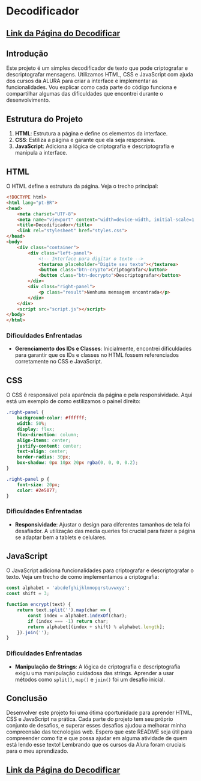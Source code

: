 # Decodificador

## [Link da Página do Decodificar](https://eduardareis3332.github.io/ONE-Alura/Challenge/index.html)

## Introdução

Este projeto é um simples decodificador de texto que pode criptografar e descriptografar mensagens. Utilizamos HTML, CSS e JavaScript com ajuda dos cursos da ALURA para criar a interface e implementar as funcionalidades. Vou explicar como cada parte do código funciona e compartilhar algumas das dificuldades que encontrei durante o desenvolvimento.

## Estrutura do Projeto

1. **HTML**: Estrutura a página e define os elementos da interface.
2. **CSS**: Estiliza a página e garante que ela seja responsiva.
3. **JavaScript**: Adiciona a lógica de criptografia e descriptografia e manipula a interface.

## HTML

O HTML define a estrutura da página. Veja o trecho principal:

```html
<!DOCTYPE html>
<html lang="pt-BR">
<head>
    <meta charset="UTF-8">
    <meta name="viewport" content="width=device-width, initial-scale=1.0">
    <title>Decodificador</title>
    <link rel="stylesheet" href="styles.css">
</head>
<body>
    <div class="container">
        <div class="left-panel">
            <!-- Interface para digitar o texto -->
            <textarea placeholder="Digite seu texto"></textarea>
            <button class="btn-crypto">Criptografar</button>
            <button class="btn-decrypto">Descriptografar</button>
        </div>
        <div class="right-panel">
            <p class="result">Nenhuma mensagem encontrada</p>
        </div>
    </div>
    <script src="script.js"></script>
</body>
</html>
```

### Dificuldades Enfrentadas

- **Gerenciamento dos IDs e Classes**: Inicialmente, encontrei dificuldades para garantir que os IDs e classes no HTML fossem referenciados corretamente no CSS e JavaScript.

## CSS

O CSS é responsável pela aparência da página e pela responsividade. Aqui está um exemplo de como estilizamos o painel direito:

```css
.right-panel {
    background-color: #ffffff;
    width: 50%;
    display: flex;
    flex-direction: column;
    align-items: center;
    justify-content: center;
    text-align: center;
    border-radius: 30px;
    box-shadow: 0px 10px 20px rgba(0, 0, 0, 0.2);
}

.right-panel p {
    font-size: 20px;
    color: #2e5077;
}
```

### Dificuldades Enfrentadas

- **Responsividade**: Ajustar o design para diferentes tamanhos de tela foi desafiador. A utilização das media queries foi crucial para fazer a página se adaptar bem a tablets e celulares.

## JavaScript

O JavaScript adiciona funcionalidades para criptografar e descriptografar o texto. Veja um trecho de como implementamos a criptografia:

```javascript
const alphabet = 'abcdefghijklmnopqrstuvwxyz';
const shift = 3;

function encrypt(text) {
    return text.split('').map(char => {
        const index = alphabet.indexOf(char);
        if (index === -1) return char;
        return alphabet[(index + shift) % alphabet.length];
    }).join('');
}
```

### Dificuldades Enfrentadas

- **Manipulação de Strings**: A lógica de criptografia e descriptografia exigiu uma manipulação cuidadosa das strings. Aprender a usar métodos como `split()`, `map()` e `join()` foi um desafio inicial.

## Conclusão

Desenvolver este projeto foi uma ótima oportunidade para aprender HTML, CSS e JavaScript na prática. Cada parte do projeto tem seu próprio conjunto de desafios, e superar esses desafios ajudou a melhorar minha compreensão das tecnologias web. Espero que este README seja útil para compreender como fiz e que possa ajudar em alguma atividade de quem está lendo esse texto! Lembrando que os cursos da Alura foram cruciais para o meu aprendizado.

## [Link da Página do Decodificar](https://eduardareis3332.github.io/ONE-Alura/Challenge/index.html)